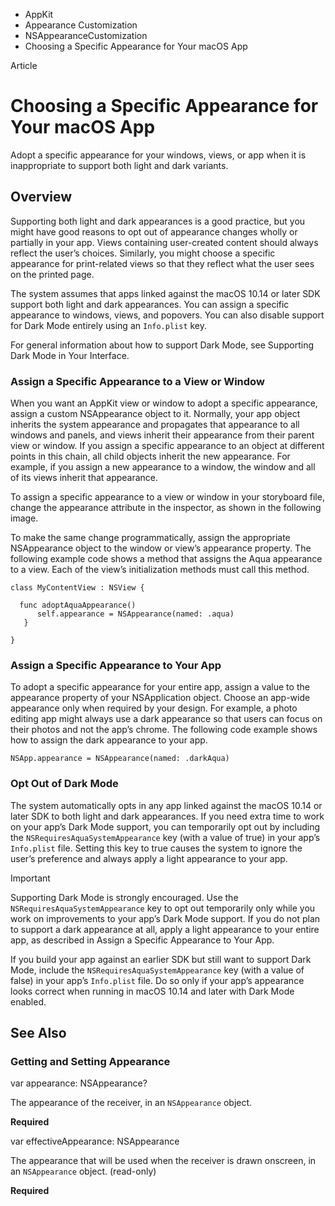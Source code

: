 

- AppKit
- Appearance Customization
- NSAppearanceCustomization
-  Choosing a Specific Appearance for Your macOS App 

Article

# Choosing a Specific Appearance for Your macOS App

Adopt a specific appearance for your windows, views, or app when it is inappropriate to support both light and dark variants.

## Overview

Supporting both light and dark appearances is a good practice, but you might have good reasons to opt out of appearance changes wholly or partially in your app. Views containing user-created content should always reflect the user’s choices. Similarly, you might choose a specific appearance for print-related views so that they reflect what the user sees on the printed page.

The system assumes that apps linked against the macOS 10.14 or later SDK support both light and dark appearances. You can assign a specific appearance to windows, views, and popovers. You can also disable support for Dark Mode entirely using an `Info.plist` key.

For general information about how to support Dark Mode, see Supporting Dark Mode in Your Interface.

### Assign a Specific Appearance to a View or Window

When you want an AppKit view or window to adopt a specific appearance, assign a custom NSAppearance object to it. Normally, your app object inherits the system appearance and propagates that appearance to all windows and panels, and views inherit their appearance from their parent view or window. If you assign a specific appearance to an object at different points in this chain, all child objects inherit the new appearance. For example, if you assign a new appearance to a window, the window and all of its views inherit that appearance.

To assign a specific appearance to a view or window in your storyboard file, change the appearance attribute in the inspector, as shown in the following image.

To make the same change programmatically, assign the appropriate NSAppearance object to the window or view’s appearance property. The following example code shows a method that assigns the Aqua appearance to a view. Each of the view’s initialization methods must call this method.

```
class MyContentView : NSView {

  func adoptAquaAppearance()
      self.appearance = NSAppearance(named: .aqua)
   }

}

```

### Assign a Specific Appearance to Your App

To adopt a specific appearance for your entire app, assign a value to the appearance property of your NSApplication object. Choose an app-wide appearance only when required by your design. For example, a photo editing app might always use a dark appearance so that users can focus on their photos and not the app’s chrome. The following code example shows how to assign the dark appearance to your app.

```
NSApp.appearance = NSAppearance(named: .darkAqua)
```

### Opt Out of Dark Mode

The system automatically opts in any app linked against the macOS 10.14 or later SDK to both light and dark appearances. If you need extra time to work on your app’s Dark Mode support, you can temporarily opt out by including the `NSRequiresAquaSystemAppearance` key (with a value of true) in your app’s `Info.plist` file. Setting this key to true causes the system to ignore the user’s preference and always apply a light appearance to your app.

Important

Supporting Dark Mode is strongly encouraged. Use the `NSRequiresAquaSystemAppearance` key to opt out temporarily only while you work on improvements to your app’s Dark Mode support. If you do not plan to support a dark appearance at all, apply a light appearance to your entire app, as described in Assign a Specific Appearance to Your App.

If you build your app against an earlier SDK but still want to support Dark Mode, include the `NSRequiresAquaSystemAppearance` key (with a value of false) in your app’s `Info.plist` file. Do so only if your app’s appearance looks correct when running in macOS 10.14 and later with Dark Mode enabled.

## See Also

### Getting and Setting Appearance

var appearance: NSAppearance?

The appearance of the receiver, in an `NSAppearance` object.

**Required**

var effectiveAppearance: NSAppearance

The appearance that will be used when the receiver is drawn onscreen, in an `NSAppearance` object. (read-only)

**Required**

